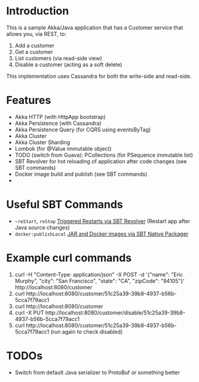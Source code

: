 # Introduction

This is a sample Akka/Java application that has a Customer service that allows you, via REST, to:

1. Add a customer
2. Get a customer
3. List customers (via read-side view)
4. Disable a customer (acting as a soft delete)

This implementation uses Cassandra for both the write-side and read-side.

# Features

* Akka HTTP (with HttpApp bootstrap)
* Akka Persistence (with Cassandra)
* Akka Persistence Query (for CQRS using eventsByTag)
* Akka Cluster
* Akka Cluster Sharding
* Lombok (for @Value immutable object)
* TODO (switch from Guava): PCollections (for PSequence immutable list)
* SBT Revolver for hot reloading of application after code changes (see SBT commands)
* Docker image build and publish (see SBT commands)
* 


# Useful SBT Commands

* `~reStart`, `reStop` [Triggered Restarts via SBT Revolver](https://github.com/spray/sbt-revolver) (Restart app after Java source changes)
* `docker:publishLocal` [JAR and Docker images via SBT Native Packager](https://github.com/sbt/sbt-native-packager)

# Example curl commands

1. curl -H "Content-Type: application/json" -X POST -d '{"name": "Eric Murphy", "city": "San Francisco", "state": "CA", "zipCode": "94105"}' http://localhost:8080/customer
2. curl http://localhost:8080/customer/51c25a39-39b8-4937-b56b-5cca7f79acc1
3. curl http://localhost:8080/customer
4. curl -X PUT http://localhost:8080/customer/disable/51c25a39-39b8-4937-b56b-5cca7f79acc1
5. curl http://localhost:8080/customer/51c25a39-39b8-4937-b56b-5cca7f79acc1 (run again to check disabled)

# TODOs

* Switch from default Java serializer to ProtoBuf or something better


